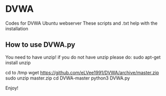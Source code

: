# DVWA
Codes for DVWA Ubuntu webserver
These scripts and .txt help with the installation


## How to use DVWA.py
You need to have unzip!
if you do not have unzip please do:
  sudo apt-get install unzip
  
cd to /tmp
wget https://github.com/eLVee1991/DVWA/archive/master.zip
sudo unzip master.zip
cd DVWA-master
python3 DVWA.py

Enjoy!

